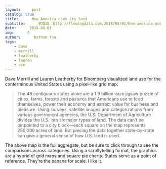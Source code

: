 ```yaml
---
layout:     post
catalog: true
title:      How America uses its land
subtitle:      转载自：http://flowingdata.com/2018/08/01/how-america-uses-its-land/
date:      2018-08-01
img:      0
author:      Nathan Yau
tags:
    - dave
    - merrill
    - leatherby
    - lauren
    - pie
---
```


Dave Merrill and Lauren Leatherby for Bloomberg visualized land use for the conterminous United States using a pixel-like grid map:

> The 48 contiguous states alone are a 1.9 billion-acre jigsaw puzzle of cities, farms, forests and pastures that Americans use to feed themselves, power their economy and extract value for business and pleasure.
Using surveys, satellite images and categorizations from various government agencies, the U.S. Department of Agriculture divides the U.S. into six major types of land. The data can’t be pinpointed to a city block—each square on the map represents 250,000 acres of land. But piecing the data together state-by-state can give a general sense of how U.S. land is used.

The above map is the full aggregate, but be sure to click through to see the comparisons across categories. Using a scrollytelling format, the graphics are a hybrid of grid maps and square pie charts. States serve as a point of reference. They’re the banana for scale. I like it.
